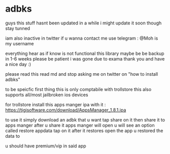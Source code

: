 # adbks




guys this stuff hasnt been updated in a while i might update it soon though stay tunned


iam also inactive in twitter if u wanna contact me use telegram :
@Moh is my username



everything hear as if know is not functional this library maybe be be backup in 1-6 weeks please be patient i was gone due to exama thank you and have a nice day :)



please read this read md and stop asking me on twitter on "how to install adbks"

to be speicfic first thing this  is only comptabile with trollstore this also supports all/most  jailbroken ios  devices

for trollstore install this apps manger ipa with it : https://tigisoftware.com/download/AppsManager_1.8.1.ipa

to use it simply download an adbk that u want tap share on  it  then share it to apps manger after u share it apps manger will open u will see an option called  restore appdata tap on it after it restores open the app u restored the data to 

u should have premium/vip in  said app

 
